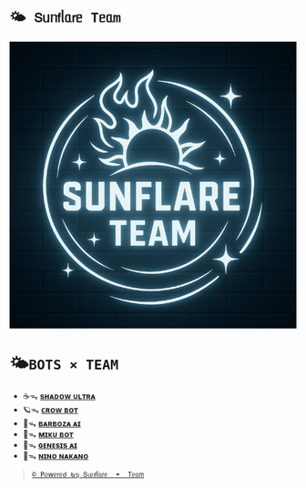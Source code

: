 # **`🌤️ 𝖲ᥙᥒ𝖿ᥣᥲ𝗋ᥱ Tᥱᥲm`**

![SUN](https://raw.githubusercontent.com/SunFlare-Team/SunFlare-Team/main/sunflare_team_compressed.png)


# 🌤️​ `BOTS × TEAM`

- ☕ᯓ [**sʜᴀᴅᴏᴡ ᴜʟᴛʀᴀ**]()
- 🪐ᯓ [**ᴄʀᴏᴡ ʙᴏᴛ**]()
- 🍫ᯓ [**ʙᴀʀʙᴏᴢᴀ ᴀɪ**](https://whatsapp.com/channel/0029Vaua0ZD3gvWjQaIpSy18)
- 🌸ᯓ [**ᴍɪᴋᴜ ʙᴏᴛ**]()
- 🍧ᯓ [**ɢᴇɴᴇsɪs ᴀɪ**](https://whatsapp.com/channel/0029VaJxgcB0bIdvuOwKTM2Y)
- 🚀ᯓ [**ɴɪɴᴏ ɴᴀᴋᴀɴᴏ**]()

> [`© 𝖯᥆𝗐ᥱ𝗋ᥱძ ᑲᥡ 𝖲ᥙᥒ𝖿ᥣᥲ𝗋ᥱ  ☂︎  𝖳ᥱᥲ𝗆`](https://whatsapp.com/channel/0029Vb4Dnh611ulGUbu7Xg1q)